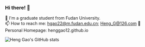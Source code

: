 ### Hi there! 👋

🔭 I'm a graduate student from Fudan University. \
📫 How to reach me: hgao22@m.fudan.edu.cn; Heng_G@126.com
:key: Personal Homepage: henggao12.github.io
<!--
**HengGao12/HengGao12** is a ✨ _special_ ✨ repository because its `README.md` (this file) appears on your GitHub profile.

- 🔭 I'm a graduate student from Fudan University
- 🤔 I’m currently working on Out-of-Distribution Detection and Generalization
- 📫 How to reach me: hgao22@m.fudan.edu.cn
-->
![Heng Gao's GitHub stats](https://github-readme-stats.vercel.app/api?username=HengGao12&show_icons=true&theme=radical)
